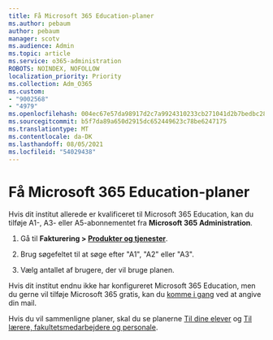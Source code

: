 ```yaml
---
title: Få Microsoft 365 Education-planer
ms.author: pebaum
author: pebaum
manager: scotv
ms.audience: Admin
ms.topic: article
ms.service: o365-administration
ROBOTS: NOINDEX, NOFOLLOW
localization_priority: Priority
ms.collection: Adm_O365
ms.custom:
- "9002568"
- "4979"
ms.openlocfilehash: 004ec67e57da98917d2c7a9924310233cb271041d2b7bedbc288dc9cbff26385
ms.sourcegitcommit: b5f7da89a650d2915dc652449623c78be6247175
ms.translationtype: MT
ms.contentlocale: da-DK
ms.lasthandoff: 08/05/2021
ms.locfileid: "54029438"
---
```

# <a name="get-the-microsoft-365-education-plans"></a>Få Microsoft 365 Education-planer

Hvis dit institut allerede er kvalificeret til Microsoft 365 Education, kan du tilføje A1-, A3- eller A5-abonnementet fra **Microsoft 365 Administration**. 

1. Gå til **Fakturering > [Produkter og tjenester](https://go.microsoft.com/fwlink/p/?linkid=868433)**.

2. Brug søgefeltet til at søge efter "A1", "A2" eller "A3".

3. Vælg antallet af brugere, der vil bruge planen.

Hvis dit institut endnu ikke har konfigureret Microsoft 365 Education, men du gerne vil tilføje Microsoft 365 gratis, kan du [komme i gang](https://www.microsoft.com/education/products/office) ved at angive din mail.

 Hvis du vil sammenligne planer, skal du se planerne [Til dine elever](https://www.microsoft.com/microsoft-365/academic/compare-office-365-education-plans?activetab=tab:primaryr1) og [Til lærere, fakultetsmedarbejdere og personale](https://www.microsoft.com/microsoft-365/academic/compare-office-365-education-plans?activetab=tab:primaryr2).
